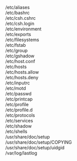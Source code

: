 /etc/aliases  
/etc/bashrc  
/etc/csh.cshrc  
/etc/csh.login  
/etc/environment  
/etc/exports  
/etc/filesystems  
/etc/fstab  
/etc/group  
/etc/gshadow  
/etc/host.conf  
/etc/hosts  
/etc/hosts.allow  
/etc/hosts.deny  
/etc/inputrc  
/etc/motd  
/etc/passwd  
/etc/printcap  
/etc/profile  
/etc/profile.d  
/etc/protocols  
/etc/services  
/etc/shadow  
/etc/shells  
/usr/share/doc/setup  
/usr/share/doc/setup/COPYING  
/usr/share/doc/setup/uidgid  
/var/log/lastlog  
